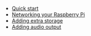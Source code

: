 - [Quick start](quickstart.md)
- [Networking your Raspberry Pi](networking.md)
- [Adding extra storage](storage.md)
- [Adding audio output](audio.md)
